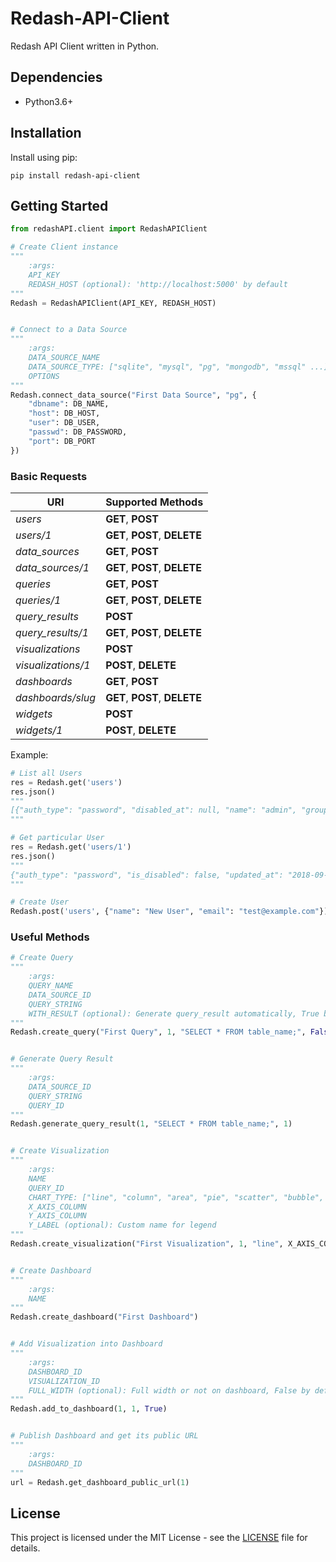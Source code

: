 # Redash-API-Client
Redash API Client written in Python.

## Dependencies
* Python3.6+

## Installation
Install using pip:

    pip install redash-api-client

## Getting Started
```python
from redashAPI.client import RedashAPIClient

# Create Client instance
"""
    :args:
    API_KEY
    REDASH_HOST (optional): 'http://localhost:5000' by default
"""
Redash = RedashAPIClient(API_KEY, REDASH_HOST)


# Connect to a Data Source
"""
    :args:
    DATA_SOURCE_NAME
    DATA_SOURCE_TYPE: ["sqlite", "mysql", "pg", "mongodb", "mssql" ...]
    OPTIONS
"""
Redash.connect_data_source("First Data Source", "pg", {
    "dbname": DB_NAME,
    "host": DB_HOST,
    "user": DB_USER,
    "passwd": DB_PASSWORD,
    "port": DB_PORT
})
```

### Basic Requests
| URI                | Supported Methods             |
| ------------------ | ----------------------------- |
| *users*            | **GET**, **POST**             |
| *users/1*          | **GET**, **POST**, **DELETE** |
| *data_sources*     | **GET**, **POST**             |
| *data_sources/1*   | **GET**, **POST**, **DELETE** |
| *queries*          | **GET**, **POST**             |
| *queries/1*        | **GET**, **POST**, **DELETE** |
| *query_results*    | **POST**                      |
| *query_results/1*  | **GET**, **POST**, **DELETE** |
| *visualizations*   | **POST**                      |
| *visualizations/1* | **POST**, **DELETE**          |
| *dashboards*       | **GET**, **POST**             |
| *dashboards/slug*  | **GET**, **POST**, **DELETE** |
| *widgets*          | **POST**                      |
| *widgets/1*        | **POST**, **DELETE**          |

Example:
```python
# List all Users
res = Redash.get('users')
res.json()
"""
[{"auth_type": "password", "disabled_at": null, "name": "admin", "groups": [1, 2], "updated_at": "2018-09-08T07:54:03.045582+00:00", "created_at": "2018-09-08T07:54:03.045582+00:00", "is_disabled": false, "id": 1, "profile_image_url": "https://www.gravatar.com/avatar/e64c7d89f26bd1972efa854d13d7dd61?s=40&d=identicon", "email": "admin@example.com"}]
"""

# Get particular User
res = Redash.get('users/1')
res.json()
"""
{"auth_type": "password", "is_disabled": false, "updated_at": "2018-09-08T07:54:03.045582+00:00", "profile_image_url": "https://www.gravatar.com/avatar/e64c7d89f26bd1972efa854d13d7dd61?s=40&d=identicon", "disabled_at": null, "groups": [1, 2], "id": 1, "name": "admin", "created_at": "2018-09-08T07:54:03.045582+00:00", "api_key": "5y9ShL6b6haKFdmkDOHPtc4jFnCK5YknFc4mH70k", "email": "admin@example.com"}
"""

# Create User
Redash.post('users', {"name": "New User", "email": "test@example.com"})
```

### Useful Methods
```python
# Create Query
"""
    :args:
    QUERY_NAME
    DATA_SOURCE_ID
    QUERY_STRING
    WITH_RESULT (optional): Generate query_result automatically, True by default
"""
Redash.create_query("First Query", 1, "SELECT * FROM table_name;", False)


# Generate Query Result
"""
    :args:
    DATA_SOURCE_ID
    QUERY_STRING
    QUERY_ID
"""
Redash.generate_query_result(1, "SELECT * FROM table_name;", 1)


# Create Visualization
"""
    :args:
    NAME
    QUERY_ID
    CHART_TYPE: ["line", "column", "area", "pie", "scatter", "bubble", "box"]
    X_AXIS_COLUMN
    Y_AXIS_COLUMN
    Y_LABEL (optional): Custom name for legend
"""
Redash.create_visualization("First Visualization", 1, "line", X_AXIS_COLUMN, Y_AXIS_COLUMN, Y_LABEL)


# Create Dashboard
"""
    :args:
    NAME
"""
Redash.create_dashboard("First Dashboard")


# Add Visualization into Dashboard
"""
    :args:
    DASHBOARD_ID
    VISUALIZATION_ID
    FULL_WIDTH (optional): Full width or not on dashboard, False by default
"""
Redash.add_to_dashboard(1, 1, True)


# Publish Dashboard and get its public URL
"""
    :args:
    DASHBOARD_ID
"""
url = Redash.get_dashboard_public_url(1)
```

## License
This project is licensed under the MIT License - see the [LICENSE](LICENSE) file for details.
